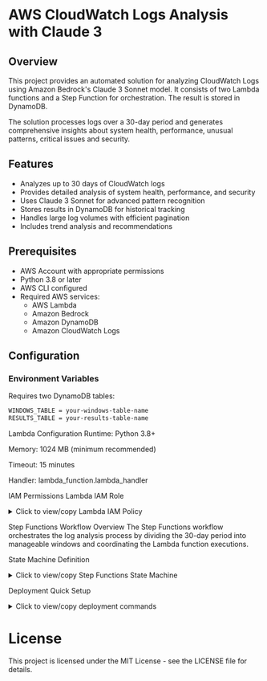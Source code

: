 # AWS CloudWatch Logs Analysis with Claude 3

## Overview
This project provides an automated solution for analyzing CloudWatch Logs using Amazon Bedrock's Claude 3 Sonnet model. It consists of two Lambda functions and a Step Function for orchestration. The result is stored in DynamoDB.

The solution processes logs over a 30-day period and generates comprehensive insights about system health, performance, unusual patterns, critical issues and security.

## Features
- Analyzes up to 30 days of CloudWatch logs
- Provides detailed analysis of system health, performance, and security
- Uses Claude 3 Sonnet for advanced pattern recognition
- Stores results in DynamoDB for historical tracking
- Handles large log volumes with efficient pagination
- Includes trend analysis and recommendations

## Prerequisites
- AWS Account with appropriate permissions
- Python 3.8 or later
- AWS CLI configured
- Required AWS services:
  - AWS Lambda
  - Amazon Bedrock
  - Amazon DynamoDB
  - Amazon CloudWatch Logs

## Configuration

### Environment Variables
Requires two DynamoDB tables:
```bash
WINDOWS_TABLE = your-windows-table-name
RESULTS_TABLE = your-results-table-name
```

Lambda Configuration
Runtime: Python 3.8+

Memory: 1024 MB (minimum recommended)

Timeout: 15 minutes

Handler: lambda_function.lambda_handler

IAM Permissions
Lambda IAM Role
<details>
<summary>Click to view/copy Lambda IAM Policy</summary>

{
    "Version": "2012-10-17",
    "Statement": [
        {
            "Effect": "Allow",
            "Action": [
                "logs:FilterLogEvents",
                "logs:GetLogEvents"
            ],
            "Resource": "arn:aws:logs:*:*:log-group:*"
        },
        {
            "Effect": "Allow",
            "Action": [
                "dynamodb:GetItem",
                "dynamodb:PutItem",
                "dynamodb:UpdateItem"
            ],
            "Resource": [
                "arn:aws:dynamodb:*:*:table/${WINDOWS_TABLE}",
                "arn:aws:dynamodb:*:*:table/${RESULTS_TABLE}"
            ]
        },
        {
            "Effect": "Allow",
            "Action": [
                "bedrock:InvokeModel"
            ],
            "Resource": "arn:aws:bedrock:*:*:foundation-model/anthropic.claude-3-sonnet-20240229-v1:0"
        }
    ]
}


</details>

Step Functions Workflow
Overview
The Step Functions workflow orchestrates the log analysis process by dividing the 30-day period into manageable windows and coordinating the Lambda function executions.

State Machine Definition
<details>
<summary>Click to view/copy Step Functions State Machine</summary>

{
  "Comment": "CloudWatch Log Analysis State Machine",
  "StartAt": "Initialize",
  "States": {
    "Initialize": {
      "Type": "Pass",
      "Next": "CreateTimeWindows",
      "Parameters": {
        "execution_id.$": "$$.Execution.Id",
        "start_time.$": "$.start_time",
        "end_time.$": "$.end_time",
        "log_group_name.$": "$.log_group_name"
      }
    },
    "CreateTimeWindows": {
      "Type": "Task",
      "Resource": "arn:aws:lambda:REGION:ACCOUNT:function:create-time-windows",
      "Next": "ProcessWindows",
      "Parameters": {
        "execution_id.$": "$.execution_id",
        "start_time.$": "$.start_time",
        "end_time.$": "$.end_time",
        "window_size_hours": 24
      }
    },
    "ProcessWindows": {
      "Type": "Map",
      "ItemsPath": "$.windows",
      "MaxConcurrency": 10,
      "Iterator": {
        "StartAt": "AnalyzeLogs",
        "States": {
          "AnalyzeLogs": {
            "Type": "Task",
            "Resource": "arn:aws:lambda:REGION:ACCOUNT:function:analyze-cwl-logs",
            "End": true,
            "Parameters": {
              "execution_id.$": "$.execution_id",
              "window_id.$": "$.window_id",
              "log_group_name.$": "$$.Map.Item.log_group_name"
            },
            "Retry": [
              {
                "ErrorEquals": ["States.TaskFailed"],
                "IntervalSeconds": 30,
                "MaxAttempts": 3,
                "BackoffRate": 2.0
              }
            ]
          }
        }
      },
      "Next": "GenerateSummary"
    },
    "GenerateSummary": {
      "Type": "Task",
      "Resource": "arn:aws:lambda:REGION:ACCOUNT:function:generate-summary",
      "End": true,
      "Parameters": {
        "execution_id.$": "$.execution_id"
      }
    }
  }
}


</details>

Deployment
Quick Setup
<details>
<summary>Click to view/copy deployment commands</summary>

# Create DynamoDB tables

aws dynamodb create-table \
    --table-name your-windows-table-name \
    --attribute-definitions \
        AttributeName=execution_id,AttributeType=S \
        AttributeName=window_id,AttributeType=S \
    --key-schema \
        AttributeName=execution_id,KeyType=HASH \
        AttributeName=window_id,KeyType=RANGE \
    --provisioned-throughput \
        ReadCapacityUnits=5,WriteCapacityUnits=5

aws dynamodb create-table \
    --table-name your-results-table-name \
    --attribute-definitions \
        AttributeName=execution_id,AttributeType=S \
        AttributeName=window_id,AttributeType=S \
    --key-schema \
        AttributeName=execution_id,KeyType=HASH \
        AttributeName=window_id,KeyType=RANGE \
    --provisioned-throughput \
        ReadCapacityUnits=5,WriteCapacityUnits=5

</details>

# License
This project is licensed under the MIT License - see the LICENSE file for details.
